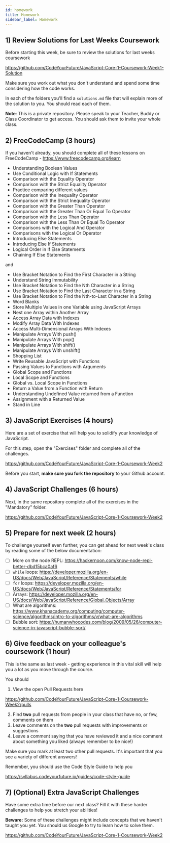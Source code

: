 ```yaml
---
id: homework
title: Homework
sidebar_label: Homework
---
```


## 1) Review Solutions for Last Weeks Coursework

Before starting this week, be sure to review the solutions for last weeks coursework

https://github.com/CodeYourFuture/JavaScript-Core-1-Coursework-Week1-Solution

Make sure you work out what you don't understand and spend some time considering how the code works.

In each of the folders you'll find a `solutions.md` file that will explain more of the solution to you. You should read each of them.

**Note**: This is a private repository. Please speak to your Teacher, Buddy or Class Coordinator to get access. You should ask them to invite your whole class.

## 2) FreeCodeCamp (3 hours)

If you haven't already, you should complete all of these lessons on FreeCodeCamp - https://www.freecodecamp.org/learn

- Understanding Boolean Values
- Use Conditional Logic with If Statements
- Comparison with the Equality Operator
- Comparison with the Strict Equality Operator
- Practice comparing different values
- Comparison with the Inequality Operator
- Comparison with the Strict Inequality Operator
- Comparison with the Greater Than Operator
- Comparison with the Greater Than Or Equal To Operator
- Comparison with the Less Than Operator
- Comparison with the Less Than Or Equal To Operator
- Comparisons with the Logical And Operator
- Comparisons with the Logical Or Operator
- Introducing Else Statements
- Introducing Else If Statements
- Logical Order in If Else Statements
- Chaining If Else Statements

and

- Use Bracket Notation to Find the First Character in a String
- Understand String Immutability
- Use Bracket Notation to Find the Nth Character in a String
- Use Bracket Notation to Find the Last Character in a String
- Use Bracket Notation to Find the Nth-to-Last Character in a String
- Word Blanks
- Store Multiple Values in one Variable using JavaScript Arrays
- Nest one Array within Another Array
- Access Array Data with Indexes
- Modify Array Data With Indexes
- Access Multi-Dimensional Arrays With Indexes
- Manipulate Arrays With push()
- Manipulate Arrays With pop()
- Manipulate Arrays With shift()
- Manipulate Arrays With unshift()
- Shopping List
- Write Reusable JavaScript with Functions
- Passing Values to Functions with Arguments
- Global Scope and Functions
- Local Scope and Functions
- Global vs. Local Scope in Functions
- Return a Value from a Function with Return
- Understanding Undefined Value returned from a Function
- Assignment with a Returned Value
- Stand in Line

## 3) JavaScript Exercises (4 hours)

Here are a set of exercise that will help you to solidify your knowledge of JavaScript.

For this step, open the "Exercises" folder and complete all of the challenges.

https://github.com/CodeYourFuture/JavaScript-Core-1-Coursework-Week2

Before you start, **make sure you fork the repository** to your Github account.

## 4) JavaScript Challenges (6 hours)

Next, in the same repository complete all of the exercises in the "Mandatory" folder.

https://github.com/CodeYourFuture/JavaScript-Core-1-Coursework-Week2

## 5) Prepare for next week (2 hours)

To challenge yourself even further, you can get ahead for next week's class by reading some of the below documentation:

- [ ] More on the node REPL: https://hackernoon.com/know-node-repl-better-dbd15bca0af6
- [ ] `while` loops: https://developer.mozilla.org/en-US/docs/Web/JavaScript/Reference/Statements/while
- [ ] `for` loops: https://developer.mozilla.org/en-US/docs/Web/JavaScript/Reference/Statements/for
- [ ] Arrays: https://developer.mozilla.org/en-US/docs/Web/JavaScript/Reference/Global_Objects/Array
- [ ] What are algorithms: https://www.khanacademy.org/computing/computer-science/algorithms/intro-to-algorithms/v/what-are-algorithms
- [ ] Bubble sort: https://humanwhocodes.com/blog/2009/05/26/computer-science-in-javascript-bubble-sort/

## 6) Give feedback on your colleague's coursework (1 hour)

This is the same as last week - getting experience in this vital skill will help you a lot as you move through the course.

You should

1. View the open Pull Requests here

https://github.com/CodeYourFuture/JavaScript-Core-1-Coursework-Week2/pulls

2. Find **two** pull requests from people in your class that have no, or few, comments on them
3. Leave comments on the **two** pull requests with improvements or suggestions
4. Leave a comment saying that you have reviewed it and a nice comment about something you liked (always remember to be nice!)

Make sure you mark at least two other pull requests. It's important that you see a variety of different answers!

Remember, you should use the Code Style Guide to help you

https://syllabus.codeyourfuture.io/guides/code-style-guide

## 7) (Optional) Extra JavaScript Challenges

Have some extra time before our next class? Fill it with these harder challenges to help you stretch your abilities!

**Beware:** Some of these challenges might include concepts that we haven't taught you yet. You should us Google to try to learn how to solve them.

https://github.com/CodeYourFuture/JavaScript-Core-1-Coursework-Week2
